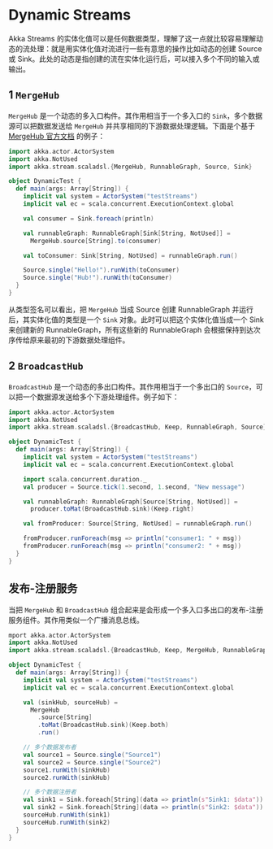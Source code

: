 # Dynamic Streams

Akka Streams 的实体化值可以是任何数据类型，理解了这一点就比较容易理解动态的流处理：就是用实体化值对流进行一些有意思的操作比如动态的创建 Source 或 Sink。此处的动态是指创建的流在实体化运行后，可以接入多个不同的输入或输出。

## 1 `MergeHub`

`MergeHub` 是一个动态的多入口构件。其作用相当于一个多入口的 `Sink`，多个数据源可以把数据发送给 `MergeHub` 并共享相同的下游数据处理逻辑。下面是个基于 [MergeHub 官方文档](https://doc.akka.io/docs/akka/current/stream/stream-dynamic.html#using-the-mergehub) 的例子：

```scala
import akka.actor.ActorSystem
import akka.NotUsed
import akka.stream.scaladsl.{MergeHub, RunnableGraph, Source, Sink}

object DynamicTest {
  def main(args: Array[String]) {
    implicit val system = ActorSystem("testStreams")
    implicit val ec = scala.concurrent.ExecutionContext.global

    val consumer = Sink.foreach(println)

    val runnableGraph: RunnableGraph[Sink[String, NotUsed]] =
      MergeHub.source[String].to(consumer)

    val toConsumer: Sink[String, NotUsed] = runnableGraph.run()

    Source.single("Hello!").runWith(toConsumer)
    Source.single("Hub!").runWith(toConsumer)
  }
}
```

从类型签名可以看出，把 `MergeHub` 当成 Source 创建 RunnableGraph 并运行后，其实体化值的类型是一个 `Sink` 对象。此时可以把这个实体化值当成一个 Sink 来创建新的 RunnableGraph，所有这些新的 RunnableGraph 会根据保持到达次序传给原来最初的下游数据处理组件。

## 2 `BroadcastHub`

`BroadcastHub` 是一个动态的多出口构件。其作用相当于一个多出口的 `Source`，可以把一个数据源发送给多个下游处理组件。例子如下：

```scala
import akka.actor.ActorSystem
import akka.NotUsed
import akka.stream.scaladsl.{BroadcastHub, Keep, RunnableGraph, Source}

object DynamicTest {
  def main(args: Array[String]) {
    implicit val system = ActorSystem("testStreams")
    implicit val ec = scala.concurrent.ExecutionContext.global

    import scala.concurrent.duration._
    val producer = Source.tick(1.second, 1.second, "New message")

    val runnableGraph: RunnableGraph[Source[String, NotUsed]] =
      producer.toMat(BroadcastHub.sink)(Keep.right)

    val fromProducer: Source[String, NotUsed] = runnableGraph.run()

    fromProducer.runForeach(msg => println("consumer1: " + msg))
    fromProducer.runForeach(msg => println("consumer2: " + msg))
  }
}
```

## 发布-注册服务

当把 `MergeHub` 和 `BroadcastHub` 组合起来是会形成一个多入口多出口的发布-注册服务组件。其作用类似一个广播消息总线。

```scala
mport akka.actor.ActorSystem
import akka.NotUsed
import akka.stream.scaladsl.{BroadcastHub, Keep, MergeHub, RunnableGraph, Sink, Source}

object DynamicTest {
  def main(args: Array[String]) {
    implicit val system = ActorSystem("testStreams")
    implicit val ec = scala.concurrent.ExecutionContext.global

    val (sinkHub, sourceHub) =
      MergeHub
        .source[String]
        .toMat(BroadcastHub.sink)(Keep.both)
        .run()

    // 多个数据发布者
    val source1 = Source.single("Source1")
    val source2 = Source.single("Source2")
    source1.runWith(sinkHub)
    source2.runWith(sinkHub)

    // 多个数据注册者
    val sink1 = Sink.foreach[String](data => println(s"Sink1: $data"))
    val sink2 = Sink.foreach[String](data => println(s"Sink2: $data"))
    sourceHub.runWith(sink1)
    sourceHub.runWith(sink2)
  }
}
```
